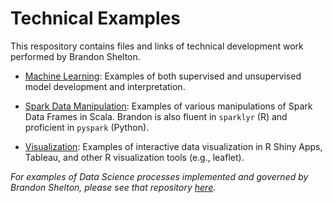 # Technical Examples

This respository contains files and links of technical development work performed by Brandon Shelton.

- [Machine Learning](https://github.com/b-shelton/technical_examples/tree/master/machine_learning): Examples of both supervised and unsupervised model development and interpretation.

- [Spark Data Manipulation](https://github.com/b-shelton/technical_examples/tree/master/spark_data_manipulation): Examples of various manipulations of Spark Data Frames in Scala. Brandon is also fluent in `sparklyr` (R) and proficient in `pyspark` (Python).

- [Visualization](https://github.com/b-shelton/technical_examples/tree/master/visualization): Examples of interactive data visualization in R Shiny Apps, Tableau, and other R visualization tools (e.g., leaflet).

_*For examples of Data Science processes implemented and governed by Brandon Shelton, please see that repository [here](https://github.com/b-shelton/team_processes).*_
